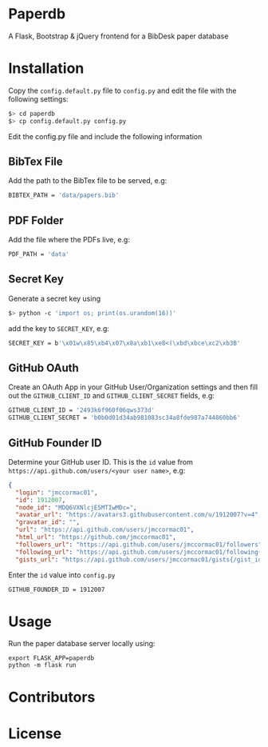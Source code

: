 # Paperdb

A Flask, Bootstrap & jQuery frontend for a BibDesk paper database

# Installation

Copy the ```config.default.py``` file to ```config.py``` and edit the file with the following settings:

```sh
$> cd paperdb
$> cp config.default.py config.py
```

Edit the config.py file and include the following information

## BibTex File

Add the path to the BibTex file to be served, e.g:

```sh
BIBTEX_PATH = 'data/papers.bib' 
```

## PDF Folder

Add the file where the PDFs live, e.g:

```sh
PDF_PATH = 'data'
```

## Secret Key

Generate a secret key using

```sh
$> python -c 'import os; print(os.urandom(16))'
```

add the key to ```SECRET_KEY```, e.g:

```sh
SECRET_KEY = b'\x01w\x85\xb4\x07\x8a\xb1\xe8<(\xbd\xbce\xc2\xb3B'
```

## GitHub OAuth

Create an OAuth App in your GitHub User/Organization settings
and then fill out the ```GITHUB_CLIENT_ID``` and ```GITHUB_CLIENT_SECRET``` fields, e.g:

```sh
GITHUB_CLIENT_ID = '2493k6f960f06qws373d'
GITHUB_CLIENT_SECRET = 'b0b0d01d34ab981083sc34a8fde987a744860bb6'
```

## GitHub Founder ID

Determine your GitHub user ID. This is the ```id``` value from ```https://api.github.com/users/<your user name>```, e.g:

```json
{
  "login": "jmccormac01",
  "id": 1912007,
  "node_id": "MDQ6VXNlcjE5MTIwMDc=",
  "avatar_url": "https://avatars3.githubusercontent.com/u/1912007?v=4",
  "gravatar_id": "",
  "url": "https://api.github.com/users/jmccormac01",
  "html_url": "https://github.com/jmccormac01",
  "followers_url": "https://api.github.com/users/jmccormac01/followers",
  "following_url": "https://api.github.com/users/jmccormac01/following{/other_user}",
  "gists_url": "https://api.github.com/users/jmccormac01/gists{/gist_id}",
```

Enter the ```id``` value into ```config.py```

```sh
GITHUB_FOUNDER_ID = 1912007
```

# Usage

Run the paper database server locally using:
```
export FLASK_APP=paperdb
python -m flask run
```

# Contributors


# License
